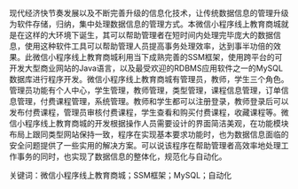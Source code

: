 
现代经济快节奏发展以及不断完善升级的信息化技术，让传统数据信息的管理升级为软件存储，归纳，集中处理数据信息的管理方式。本微信小程序线上教育商城就是在这样的大环境下诞生，其可以帮助管理者在短时间内处理完毕庞大的数据信息，使用这种软件工具可以帮助管理人员提高事务处理效率，达到事半功倍的效果。此微信小程序线上教育商城利用当下成熟完善的SSM框架，使用跨平台的可开发大型商业网站的Java语言，以及最受欢迎的RDBMS应用软件之一的MySQL数据库进行程序开发。微信小程序线上教育商城有管理员，教师，学生三个角色。管理员功能有个人中心，学生管理，教师管理，类型管理，课程信息管理，订单信息管理，付费课程管理，系统管理。教师和学生都可以注册登录，教师登录后可以发布付费课程，管理员审核付费课程，学生查看和购买付费课程，收藏课程等。微信小程序线上教育商城的开发根据操作人员需要设计的界面简洁美观，在功能模块布局上跟同类型网站保持一致，程序在实现基本要求功能时，也为数据信息面临的安全问题提供了一些实用的解决方案。可以说该程序在帮助管理者高效率地处理工作事务的同时，也实现了数据信息的整体化，规范化与自动化。

关键词：微信小程序线上教育商城；SSM框架；MySQL；自动化
